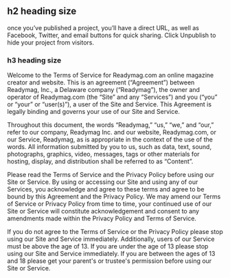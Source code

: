## h2 heading size

once you’ve published a project, you’ll have a direct URL, as well as Facebook, Twitter, and email buttons for quick sharing. Click Unpublish to hide your project from visitors.

### h3 heading size

Welcome to the Terms of Service for Readymag.com an online magazine creator and website. This is an agreement (“Agreement”) between Readymag, Inc., a Delaware company (“Readymag”), the owner and operator of Readymag.com (the “Site” and any “Services”) and you (“you” or “your” or “user(s)”), a user of the Site and Service. This Agreement is legally binding and governs your use of our Site and Service.

Throughout this document, the words “Readymag,” “us,” “we,” and “our,” refer to our company, Readymag Inc. and our website, Readymag.com, or our Service, Readymag, as is appropriate in the context of the use of the words. All information submitted by you to us, such as data, text, sound, photographs, graphics, video, messages, tags or other materials for hosting, display, and distribution shall be referred to as “Content”.

Please read the Terms of Service and the Privacy Policy before using our Site or Service. By using or accessing our Site and using any of our Services, you acknowledge and agree to these terms and agree to be bound by this Agreement and the Privacy Policy. We may amend our Terms of Service or Privacy Policy from time to time, your continued use of our Site or Service will constitute acknowledgement and consent to any amendments made within the Privacy Policy and Terms of Service.

If you do not agree to the Terms of Service or the Privacy Policy please stop using our Site and Service immediately. Additionally, users of our Service must be above the age of 13. If you are under the age of 13 please stop using our Site and Service immediately. If you are between the ages of 13 and 18 please get your parent's or trustee's permission before using our Site or Service.
